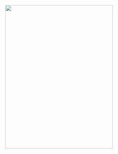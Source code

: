<p align="center"> <img src="https://64.media.tumblr.com/434835041d097dd54cbe3c711f251ad0/5e21dce739fa2157-e7/s1280x1920/c40fc82c57525e4bc69f1d5fdaa25159f962650d.pnj"width="337.5" height="450">
